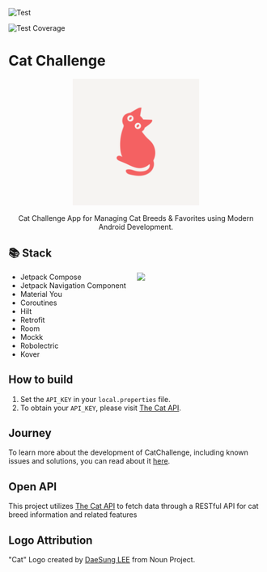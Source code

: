 ![Test](https://github.com/ujizin/catchallenge/actions/workflows/android_test.yaml/badge.svg)

![Test Coverage](https://img.shields.io/endpoint?url=https://gist.githubusercontent.com/ujizin/a68ec96497181fba241ee66de0fdefae/raw/cat-challenge-coverage-badge.json)

# Cat Challenge

<p align="center">
    <img src="app/src/main/ic_launcher-playstore.png" width="250px">
</p>

<p align="center">
    Cat Challenge App for Managing Cat Breeds & Favorites using Modern Android Development.
</p>

## 📚 Stack

<img src="previews/cat_challenge.gif" width="250px"  align="right">

- Jetpack Compose
- Jetpack Navigation Component
- Material You
- Coroutines
- Hilt
- Retrofit
- Room
- Mockk
- Robolectric
- Kover

## How to build

1. Set the `API_KEY` in your `local.properties` file.
1. To obtain your `API_KEY`, please visit [The Cat API](https://thecatapi.com/).

## Journey

To learn more about the development of CatChallenge, including known issues and solutions, you can
read about it [here](/journey.md).

## Open API

This project utilizes [The Cat API](https://thecatapi.com/) to fetch data through a RESTful API for
cat breed information and
related features

## Logo Attribution

"Cat" Logo created by [DaeSung LEE](https://thenounproject.com/creator/lds1942/) from Noun Project.